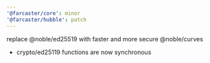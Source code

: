 ```yaml
---
'@farcaster/core': minor
'@farcaster/hubble': patch
---
```


replace @noble/ed25519 with faster and more secure @noble/curves

- crypto/ed25119 functions are now synchronous
